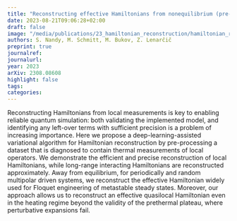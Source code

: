 ```yaml
---
title: "Reconstructing effective Hamiltonians from nonequilibrium (pre-)thermal steady states "
date: 2023-08-21T09:06:28+02:00
draft: false
image: "/media/publications/23_hamiltonian_reconstruction/hamiltonian_reconstruction.png" 
authors: S. Nandy, M. Schmitt, M. Bukov, Z. Lenarčič
preprint: true
journalref:
journalurl:
year: 2023
arXiv: 2308.08608 
highlight: false
tags:
categories:
---
```


Reconstructing Hamiltonians from local measurements is key to enabling reliable quantum simulation: both validating the implemented model, and identifying any left-over terms with sufficient precision is a problem of increasing importance. Here we propose a deep-learning-assisted variational algorithm for Hamiltonian reconstruction by pre-processing a dataset that is diagnosed to contain thermal measurements of local operators. We demonstrate the efficient and precise reconstruction of local Hamiltonians, while long-range interacting Hamiltonians are reconstructed approximately. Away from equilibrium, for periodically and random multipolar driven systems, we reconstruct the effective Hamiltonian widely used for Floquet engineering of metastable steady states. Moreover, our approach allows us to reconstruct an effective quasilocal Hamiltonian even in the heating regime beyond the validity of the prethermal plateau, where perturbative expansions fail.
